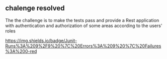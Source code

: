 ## chalenge resolved 
The the challenge is to make the tests pass and provide a Rest application with authentication and authorization of some areas according to the users' roles

https://img.shields.io/badge/Junit-Runs%3A%209%2F9%20%7C%20Errors%3A%209%20%7C%20Failures%3A%200-red

